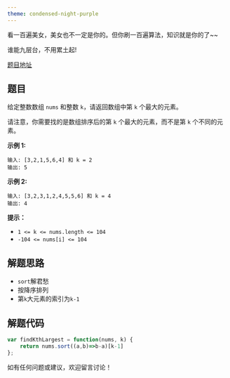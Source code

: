 ```yaml
---
theme: condensed-night-purple
---
```


看一百遍美女，美女也不一定是你的。但你刷一百遍算法，知识就是你的了~~

谁能九层台，不用累土起!

[题目地址](https://leetcode-cn.com/problems/kth-largest-element-in-an-array/)

<!-- more -->


## 题目
给定整数数组 `nums` 和整数 `k`，请返回数组中第 `k` 个最大的元素。

请注意，你需要找的是数组排序后的第 `k` 个最大的元素，而不是第 `k` 个不同的元素。

**示例 1:**

```
输入: [3,2,1,5,6,4] 和 k = 2
输出: 5
```

**示例 2:**

```
输入: [3,2,3,1,2,4,5,5,6] 和 k = 4
输出: 4
```

**提示：**

-   `1 <= k <= nums.length <= 104`
-   `-104 <= nums[i] <= 104`

## 解题思路

- `sort`解君愁
- 按降序排列
- 第`k`大元素的索引为`k-1`


## 解题代码

```js
var findKthLargest = function(nums, k) {
    return nums.sort((a,b)=>b-a)[k-1]
};
```

如有任何问题或建议，欢迎留言讨论！
